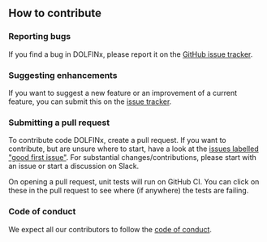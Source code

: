 ## How to contribute

### Reporting bugs

If you find a bug in DOLFINx, please report it on the [GitHub issue
tracker](https://github.com/fenics/dolfinx/issues/new?labels=bug).


### Suggesting enhancements

If you want to suggest a new feature or an improvement of a current
feature, you can submit this on the [issue
tracker](https://github.com/fenics/dolfinx/issues).


### Submitting a pull request

To contribute code DOLFINx, create a pull request. If you want to
contribute, but are unsure where to start, have a look at the [issues
labelled "good first
issue"](https://github.com/FEniCS/dolfinx/issues?q=is%3Aopen+is%3Aissue+label%3A%22good+first+issue%22).
For substantial changes/contributions, please start with an issue or
start a discussion on Slack.

On opening a pull request, unit tests will run on GitHub CI. You can
click on these in the pull request to see where (if anywhere) the tests
are failing.


### Code of conduct

We expect all our contributors to follow the [code of
conduct](CODE_OF_CONDUCT.md).
